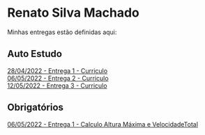 # Renato Silva Machado
Minhas entregas estão definidas aqui:
## Auto Estudo
<a href="https://github.com/Lederback/modulo2/tree/main/03_AUT_EST_ENTREGA/Semana%202"> 28/04/2022 - Entrega 1 - Curriculo</a> <br>
<a href="https://github.com/Lederback/modulo2/tree/main/03_AUT_EST_ENTREGA/Semana%203/Atividade-Curriculo-Semana_3-Modulo_2"> 06/05/2022 - Entrega 2 - Curriculo</a><br>
<a href="https://github.com/Lederback/modulo2/tree/main/03_AUT_EST_ENTREGA/Semana%204/Atividade-Curriculo-Semana_4-Modulo_2"> 12/05/2022 - Entrega 3 - Curriculo</a>
## Obrigatórios
<a href="https://github.com/Lederback/modulo2/tree/main/03_AUT_EST_ENTREGA/Semana%203/Atividade-Javascript-Semana_3-Modulo_2"> 06/05/2022 - Entrega 1 - Calculo Altura Máxima e VelocidadeTotal</a>
